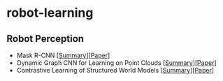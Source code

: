 # robot-learning
## Robot Perception
* Mask R-CNN [[Summary](summaries/preception/mask_rcnn.md)][[Paper](https://arxiv.org/abs/1703.06870)]
* Dynamic Graph CNN for Learning on Point Clouds [[Summary](summaries/perception/dynamic_cnn.md)][[Paper](https://arxiv.org/abs/1801.07829)]
* Contrastive Learning of Structured World Models [[Summary](summaries/perception/cswms.md)][[Paper](https://arxiv.org/abs/1911.12247)]
